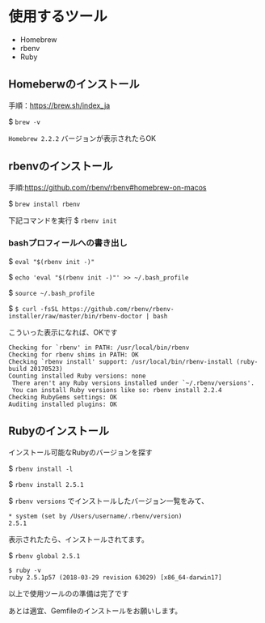 # 使用するツール

- Homebrew
- rbenv
- Ruby

## Homeberwのインストール

手順：https://brew.sh/index_ja

$ `brew -v`

`Homebrew 2.2.2` バージョンが表示されたらOK


## rbenvのインストール

手順:https://github.com/rbenv/rbenv#homebrew-on-macos

$ `brew install rbenv`

下記コマンドを実行
$ `rbenv init`

### bashプロフィールへの書き出し

$ `eval "$(rbenv init -)"`

$ `echo 'eval "$(rbenv init -)"' >> ~/.bash_profile`

$ `source ~/.bash_profile`

$ `$ curl -fsSL https://github.com/rbenv/rbenv-installer/raw/master/bin/rbenv-doctor | bash`

こういった表示になれば、OKです

````````
Checking for `rbenv' in PATH: /usr/local/bin/rbenv
Checking for rbenv shims in PATH: OK
Checking `rbenv install' support: /usr/local/bin/rbenv-install (ruby-build 20170523)
Counting installed Ruby versions: none
 There aren't any Ruby versions installed under `~/.rbenv/versions'.
 You can install Ruby versions like so: rbenv install 2.2.4
Checking RubyGems settings: OK
Auditing installed plugins: OK
`````````


## Rubyのインストール

インストール可能なRubyのバージョンを探す

$ `rbenv install -l`


$ `rbenv install 2.5.1`


$ `rbenv versions` でインストールしたバージョン一覧をみて、

```````
* system (set by /Users/username/.rbenv/version)
2.5.1
```````

表示されたたら、インストールされてます。

$ `rbenv global 2.5.1`

````````
$ ruby -v
ruby 2.5.1p57 (2018-03-29 revision 63029) [x86_64-darwin17]
````````

以上で使用ツールのの準備は完了です

あとは適宜、Gemfileのインストールをお願いします。


